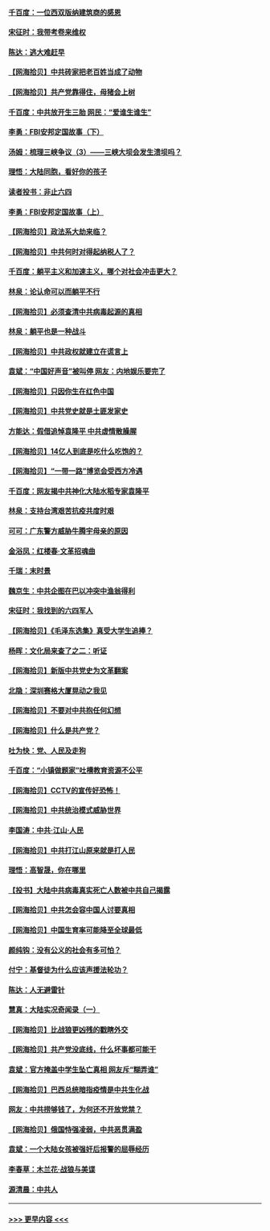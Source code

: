 #### [千百度：一位西双版纳建筑商的感恩](../pages/nsc993/n12998487.md?t=06050052) 
#### [宋征时：我带考卷来维权](../pages/nsc993/n12994088.md?t=06050052) 
#### [陈达：逃大难赶早](../pages/nsc993/n12993569.md?t=06050052) 
#### [【网海拾贝】中共砖家把老百姓当成了动物](../pages/nsc993/n12993483.md?t=06050052) 
#### [【网海拾贝】共产党靠得住，母猪会上树](../pages/nsc993/n12990730.md?t=06050052) 
#### [千百度：中共放开生三胎 网民：“爱谁生谁生”](../pages/nsc993/n12990644.md?t=06050052) 
#### [李勇：FBI安邦定国故事（下）](../pages/nsc993/n12987854.md?t=06050052) 
#### [汤姆：梳理三峡争议（3）——三峡大坝会发生溃坝吗？](../pages/nsc993/n12989806.md?t=06050052) 
#### [理悟：大陆同胞，看好你的孩子](../pages/nsc993/n12989778.md?t=06050052) 
#### [读者投书：非止六四](../pages/nsc993/n12989673.md?t=06050052) 
#### [李勇：FBI安邦定国故事（上）](../pages/nsc993/n12987749.md?t=06050052) 
#### [【网海拾贝】政法系大劫来临？](../pages/nsc993/n12987596.md?t=06050052) 
#### [【网海拾贝】中共何时对得起纳税人了？](../pages/nsc993/n12985578.md?t=06050052) 
#### [千百度：躺平主义和加速主义，哪个对社会冲击更大？](../pages/nsc993/n12985512.md?t=06050052) 
#### [林泉：论认命可以而躺平不行](../pages/nsc993/n12985505.md?t=06050052) 
#### [【网海拾贝】必须查清中共病毒起源的真相](../pages/nsc993/n12984276.md?t=06050052) 
#### [林泉：躺平也是一种战斗](../pages/nsc993/n12984194.md?t=06050052) 
#### [【网海拾贝】中共政权就建立在谎言上](../pages/nsc993/n12981880.md?t=06050052) 
#### [袁斌：“中国好声音”被叫停 网友：内地娱乐要完了](../pages/nsc993/n12981826.md?t=06050052) 
#### [【网海拾贝】只因你生在红色中国](../pages/nsc993/n12979096.md?t=06050052) 
#### [【网海拾贝】中共党史就是土匪发家史](../pages/nsc993/n12976478.md?t=06050052) 
#### [方能达：假借追悼袁隆平 中共虚情散臊腥](../pages/nsc993/n12976396.md?t=06050052) 
#### [【网海拾贝】14亿人到底是吃什么吃饱的？](../pages/nsc993/n12974125.md?t=06050052) 
#### [【网海拾贝】“一带一路”博览会受西方冷遇](../pages/nsc993/n12971787.md?t=06050052) 
#### [千百度：网友揭中共神化大陆水稻专家袁隆平](../pages/nsc993/n12971733.md?t=06050052) 
#### [林泉：支持台湾艰苦抗疫共度时艰](../pages/nsc993/n12971350.md?t=06050052) 
#### [可可：广东警方威胁牛腾宇母亲的原因](../pages/nsc993/n12971100.md?t=06050052) 
#### [金浴凤：红楼春·文革招魂曲](../pages/nsc993/n12970354.md?t=06050052) 
#### [千瑞：末时景](../pages/nsc993/n12970337.md?t=06050052) 
#### [魏京生：中共企图在巴以冲突中渔翁得利](../pages/nsc993/n12970286.md?t=06050052) 
#### [宋征时：我找到的六四军人](../pages/nsc993/n12970213.md?t=06050052) 
#### [【网海拾贝】《毛泽东选集》真受大学生追捧？](../pages/nsc993/n12968779.md?t=06050052) 
#### [杨晖：文化局来查了之二：听证](../pages/nsc993/n12966528.md?t=06050052) 
#### [【网海拾贝】新版中共党史为文革翻案](../pages/nsc993/n12967526.md?t=06050052) 
#### [北隐：深圳赛格大厦晃动之我见](../pages/nsc993/n12967393.md?t=06050052) 
#### [【网海拾贝】不要对中共抱任何幻想](../pages/nsc993/n12965222.md?t=06050052) 
#### [【网海拾贝】什么是共产党？](../pages/nsc993/n12962781.md?t=06050052) 
#### [吐为快：党、人民及走狗](../pages/nsc993/n12962747.md?t=06050052) 
#### [千百度：“小镇做题家”吐槽教育资源不公平](../pages/nsc993/n12962705.md?t=06050052) 
#### [【网海拾贝】CCTV的宣传好恐怖！](../pages/nsc993/n12959984.md?t=06050052) 
#### [【网海拾贝】中共统治模式威胁世界](../pages/nsc993/n12957622.md?t=06050052) 
#### [李国涛：中共‧江山‧人民](../pages/nsc993/n12957502.md?t=06050052) 
#### [【网海拾贝】中共打江山原来就是打人民](../pages/nsc993/n12954345.md?t=06050052) 
#### [理悟：高智晟，你在哪里](../pages/nsc993/n12953115.md?t=06050052) 
#### [【投书】大陆中共病毒真实死亡人数被中共自己揭露](../pages/nsc993/n12953050.md?t=06050052) 
#### [【网海拾贝】中共怎会容中国人讨要真相](../pages/nsc993/n12952161.md?t=06050052) 
#### [【网海拾贝】中国生育率可能降至全球最低](../pages/nsc993/n12948793.md?t=06050052) 
#### [颜纯钩：没有公义的社会有多可怕？](../pages/nsc993/n12947626.md?t=06050052) 
#### [付宁：基督徒为什么应该声援法轮功？](../pages/nsc993/n12947233.md?t=06050052) 
#### [陈达：人无避雷针](../pages/nsc993/n12947098.md?t=06050052) 
#### [慧真：大陆实况奇闻录（一）](../pages/nsc993/n12945811.md?t=06050052) 
#### [【网海拾贝】比战狼更凶残的戳瞎外交](../pages/nsc993/n12945717.md?t=06050052) 
#### [【网海拾贝】共产党没底线，什么坏事都可能干](../pages/nsc993/n12942090.md?t=06050052) 
#### [袁斌：官方掩盖中学生坠亡真相 网友斥“糊弄谁”](../pages/nsc993/n12942029.md?t=06050052) 
#### [【网海拾贝】巴西总统暗指疫情是中共生化战](../pages/nsc993/n12938999.md?t=06050052) 
#### [网友：中共捞够钱了，为何还不开放党禁？](../pages/nsc993/n12938952.md?t=06050052) 
#### [【网海拾贝】俄国恃强凌弱，中共恶贯满盈](../pages/nsc993/n12936626.md?t=06050052) 
#### [袁斌：一个大陆女孩被强奸后报警的屈辱经历](../pages/nsc993/n12936547.md?t=06050052) 
#### [李春草：木兰花·战狼与美谍](../pages/nsc993/n12935995.md?t=06050052) 
#### [源清晨：中共人](../pages/nsc993/n12935589.md?t=06050052) 

----
#### [ >>> 更早内容 <<< ](../indexes/nsc993-earlier.md)
